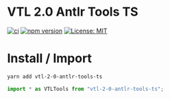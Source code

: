 # VTL 2.0 Antlr Tools TS

[![ci](https://github.com/NicoLaval/vtl-2-0-antlr-tools-ts/actions/workflows/ci.yaml/badge.svg?branch=main)](https://github.com/NicoLaval/vtl-2-0-antlr-tools-ts/actions/workflows/ci.yaml)
[![npm version](https://badge.fury.io/js/vtl-2-0-antlr-tools-ts.svg)](https://badge.fury.io/js/vtl-2-0-antlr-tools-ts)
[![License: MIT](https://img.shields.io/badge/License-MIT-blue.svg)](https://opensource.org/licenses/MIT)

# Install / Import

```bash
yarn add vtl-2-0-antlr-tools-ts
```

```typescript
import * as VTLTools from "vtl-2-0-antlr-tools-ts";
```
